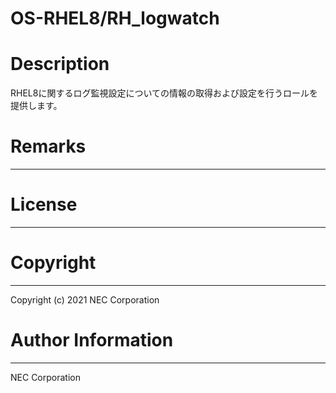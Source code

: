 OS-RHEL8/RH_logwatch
=======================================================
# Description
RHEL8に関するログ監視設定についての情報の取得および設定を行うロールを提供します。

# Remarks
-------

# License
-------

# Copyright
---------
Copyright (c) 2021 NEC Corporation

# Author Information
------------------
NEC Corporation
